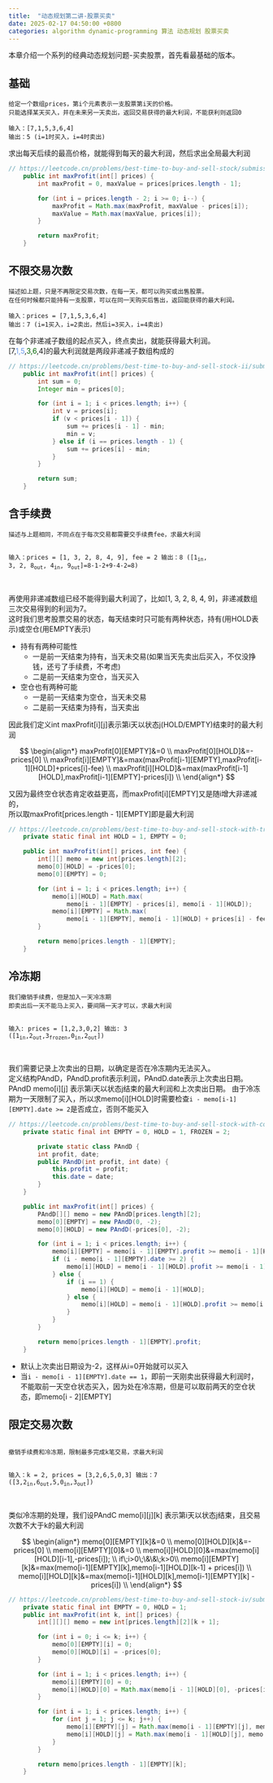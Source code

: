 ```yaml
---
title:  "动态规划第二讲-股票买卖"
date: 2025-02-17 04:50:00 +0800
categories: algorithm dynamic-programming 算法 动态规划 股票买卖
---
```


本章介绍一个系列的经典动态规划问题-买卖股票，首先看最基础的版本。

## 基础
```text
给定一个数组prices，第i个元素表示一支股票第i天的价格。
只能选择某天买入，并在未来另一天卖出，返回交易获得的最大利润，不能获利则返回0

输入：[7,1,5,3,6,4]
输出：5 (i=1时买入，i=4时卖出)
```

求出每天后续的最高价格，就能得到每天的最大利润，然后求出全局最大利润

```java
// https://leetcode.cn/problems/best-time-to-buy-and-sell-stock/submissions/589453478/
    public int maxProfit(int[] prices) {
        int maxProfit = 0, maxValue = prices[prices.length - 1];

        for (int i = prices.length - 2; i >= 0; i--) {
            maxProfit = Math.max(maxProfit, maxValue - prices[i]);
            maxValue = Math.max(maxValue, prices[i]);
        }

        return maxProfit;
    }
```

## 不限交易次数
```text
描述如上题，只是不再限定交易次数，在每一天，都可以购买或出售股票。
在任何时候都只能持有一支股票，可以在同一天购买后售出，返回能获得的最大利润。

输入：prices = [7,1,5,3,6,4]
输出：7 (i=1买入，i=2卖出，然后i=3买入，i=4卖出)
```

在每个非递减子数组的起点买入，终点卖出，就能获得最大利润。  
[7,<font color="CornflowerBlue">1,5</font>,<font color="darkgreen">3,6</font>,4]的最大利润就是两段非递减子数组构成的

```java
// https://leetcode.cn/problems/best-time-to-buy-and-sell-stock-ii/submissions/597524858/
    public int maxProfit(int[] prices) {
        int sum = 0;
        Integer min = prices[0];

        for (int i = 1; i < prices.length; i++) {
            int v = prices[i];
            if (v < prices[i - 1]) {
                sum += prices[i - 1] - min;
                min = v;
            } else if (i == prices.length - 1) {
                sum += prices[i] - min;
            }
        }

        return sum;
    }
```

## 含手续费

<div class="language-text highlighter-rouge">
<pre class="highlight">
<code>描述与上题相同，不同点在于每次交易都需要交手续费fee，求最大利润

输入：prices = [1, 3, 2, 8, 4, 9], fee = 2
输出：8 ([1<sub>in</sub>, 3, 2, 8<sub>out</sub>, 4<sub>in</sub>, 9<sub>out</sub>]=8-1-2+9-4-2=8)
</code>
</pre>
</div>

再使用非递减数组已经不能得到最大利润了，比如[1, 3, 2, 8, 4, 9]，非递减数组三次交易得到的利润为7。  
这时我们思考股票交易的状态，每天结束时只可能有两种状态，持有(用HOLD表示)或空仓(用EMPTY表示)
+ 持有有两种可能性
  + 一是前一天结束为持有，当天未交易(如果当天先卖出后买入，不仅没挣钱，还亏了手续费，不考虑)
  + 二是前一天结束为空仓，当天买入
+ 空仓也有两种可能
  + 一是前一天结束为空仓，当天未交易
  + 二是前一天结束为持有，当天卖出

因此我们定义int maxProfit[i][j]表示第i天以状态j(HOLD/EMPTY)结束时的最大利润

$$
\begin{align*}
maxProfit[0][EMPTY]&=0 \\
maxProfit[0][HOLD]&=-prices[0] \\
maxProfit[i][EMPTY]&=max(maxProfit[i-1][EMPTY],maxProfit[i-1][HOLD]+prices[i]-fee) \\
maxProfit[i][HOLD]&=max(maxProfit[i-1][HOLD],maxProfit[i-1][EMPTY]-prices[i]) \\
\end{align*}
$$

又因为最终空仓状态肯定收益更高，而maxProfit[i][EMPTY]又是随i增大非递减的，  
所以取maxProfit[prices.length - 1][EMPTY]即是最大利润

```java
// https://leetcode.cn/problems/best-time-to-buy-and-sell-stock-with-transaction-fee/submissions/597546078/
    private static final int HOLD = 1, EMPTY = 0;

    public int maxProfit(int[] prices, int fee) {
        int[][] memo = new int[prices.length][2];
        memo[0][HOLD] = -prices[0];
        memo[0][EMPTY] = 0;

        for (int i = 1; i < prices.length; i++) {
            memo[i][HOLD] = Math.max(
                memo[i - 1][EMPTY] - prices[i], memo[i - 1][HOLD]);
            memo[i][EMPTY] = Math.max(
                memo[i - 1][EMPTY], memo[i - 1][HOLD] + prices[i] - fee);
        }

        return memo[prices.length - 1][EMPTY];
    }
```

## 冷冻期
<div class="language-text highlighter-rouge">
<pre class="highlight">
<code>我们撤销手续费，但是加入一天冷冻期
即卖出后一天不能马上买入，要间隔一天才可以，求最大利润

输入: prices = [1,2,3,0,2]
输出: 3 ([1<sub>in</sub>,2<sub>out</sub>,3<sub>frozen</sub>,0<sub>in</sub>,2<sub>out</sub>])
</code>
</pre>
</div>

我们需要记录上次卖出的日期，以确定是否在冷冻期内无法买入。  
定义结构PAndD，PAndD.profit表示利润，PAndD.date表示上次卖出日期。  
PAndD memo[i][j] 表示第i天以状态j结束的最大利润和上次卖出日期。
由于冷冻期为一天限制了买入，所以求memo[i][HOLD]时需要检查`i - memo[i-1][EMPTY].date >= 2`是否成立，否则不能买入

```java
// https://leetcode.cn/problems/best-time-to-buy-and-sell-stock-with-cooldown/submissions/608489012/
    private static final int EMPTY = 0, HOLD = 1, FROZEN = 2;

        private static class PAndD {
        int profit, date;
        public PAndD(int profit, int date) {
            this.profit = profit;
            this.date = date;
        }
    }

    public int maxProfit(int[] prices) {
        PAndD[][] memo = new PAndD[prices.length][2];
        memo[0][EMPTY] = new PAndD(0, -2);
        memo[0][HOLD] = new PAndD(-prices[0], -2);

        for (int i = 1; i < prices.length; i++) {
            memo[i][EMPTY] = memo[i - 1][EMPTY].profit >= memo[i - 1][HOLD].profit + prices[i] ? memo[i - 1][EMPTY] : new PAndD(memo[i - 1][HOLD].profit + prices[i], i);
            if (i - memo[i - 1][EMPTY].date >= 2) {
                memo[i][HOLD] = memo[i - 1][HOLD].profit >= memo[i - 1][EMPTY].profit - prices[i] ? memo[i - 1][HOLD] : new PAndD(memo[i - 1][EMPTY].profit - prices[i], memo[i - 1][EMPTY].date);
            } else {
                if (i == 1) {
                    memo[i][HOLD] = memo[i - 1][HOLD];
                } else {
                    memo[i][HOLD] = memo[i - 1][HOLD].profit >= memo[i - 2][EMPTY].profit - prices[i] ? memo[i - 1][HOLD] : new PAndD(memo[i - 2][EMPTY].profit - prices[i], memo[i - 2][EMPTY].date);
                }
            }
        }

        return memo[prices.length - 1][EMPTY].profit;
    }
```
+ 默认上次卖出日期设为-2，这样从i=0开始就可以买入
+ 当`i - memo[i - 1][EMPTY].date == 1`，即前一天刚卖出获得最大利润时，不能取前一天空仓状态买入，因为处在冷冻期，但是可以取前两天的空仓状态，即memo[i - 2][EMPTY]

## 限定交易次数
```text

```

<div class="language-text highlighter-rouge">
<pre class="highlight">
<code>撤销手续费和冷冻期，限制最多完成k笔交易，求最大利润

输入：k = 2, prices = [3,2,6,5,0,3]
输出：7 ([3,2<sub>in</sub>,6<sub>out</sub>,5,0<sub>in</sub>,3<sub>out</sub>])
</code>
</pre>
</div>

类似冷冻期的处理，我们设PAndC memo[i][j][k] 表示第i天以状态j结束，且交易次数不大于k的最大利润

$$
\begin{align*}
memo[0][EMPTY][k]&=0 \\
memo[0][HOLD][k]&=-prices[0] \\
memo[i][EMPTY][0]&=0 \\
memo[i][HOLD][0]&=max(memo[i][HOLD][i-1],-prices[i]); \\
if\;i>0\;\&\&\;k>0\\
memo[i][EMPTY][k]&=max(memo[i-1][EMPTY][k],memo[i-1][HOLD][k-1] + prices[i]) \\
memo[i][HOLD][k]&=max(memo[i-1][HOLD][k],memo[i-1][EMPTY][k] - prices[i]) \\
\end{align*}
$$

```java
// https://leetcode.cn/problems/best-time-to-buy-and-sell-stock-iv/submissions/608510449/
    private static final int EMPTY = 0, HOLD = 1;
    public int maxProfit(int k, int[] prices) {
        int[][][] memo = new int[prices.length][2][k + 1];

        for (int i = 0; i <= k; i++) {
            memo[0][EMPTY][i] = 0;
            memo[0][HOLD][i] = -prices[0];
        }

        for (int i = 1; i < prices.length; i++) {
            memo[i][EMPTY][0] = 0;
            memo[i][HOLD][0] = Math.max(memo[i - 1][HOLD][0], -prices[i]);
        }

        for (int i = 1; i < prices.length; i++) {
            for (int j = 1; j <= k; j++) {
                memo[i][EMPTY][j] = Math.max(memo[i - 1][EMPTY][j], memo[i - 1][HOLD][j - 1] + prices[i]);
                memo[i][HOLD][j] = Math.max(memo[i - 1][HOLD][j], memo[i - 1][EMPTY][j] - prices[i]);
            }
        }

        return memo[prices.length - 1][EMPTY][k];
    }
```